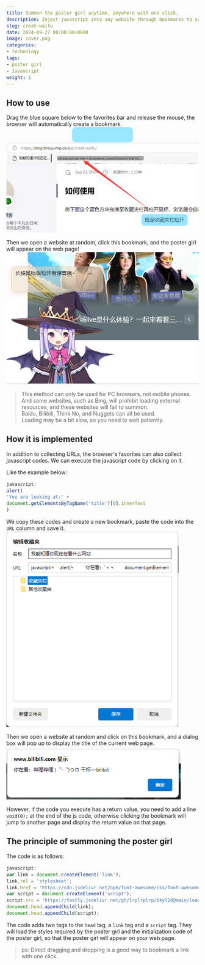 ```yaml
---
title: Summon the poster girl anytime, anywhere with one click.
description: Inject javascript into any website through bookmarks to summon the poster girl.
slug: creat-waifu
date: 2024-09-27 00:00:00+0000
image: cover.png
categories:
- technology
tags:
- poster girl
- Javascript
weight: 1
---
```

## How to use
Drag the blue square below to the favorites bar and release the mouse, the browser will automatically create a bookmark.
<a class="waifu" href="javascript:var link = document.createElement('link');link.rel = 'stylesheet';link.href = 'https://cdn.jsdelivr.net/npm/font-awesome/css/font-awesome.min.css';var script = document.createElement('script');script.src = 'https://fastly.jsdelivr.net/gh/lrplrplrp/bkyl2d@main/loads.js';document.head.appendChild(link);document.head.appendChild(script);"></a> <style> .waifu{ margin: auto; background:#99e6ff; display: block; width: 160px; height: 40px; border-radius: 10px; line-height:40px; text-align:center; cursor: grab;}
.waifu::before{content: 'Drag to the favorites bar';}
.waifu:hover::before{content: 'Press and hold the left mouse button to drag';}
.waifu:active::before{content: 'Drag to the favorites bar and release';}
</style>
![Drag it to the favorites bar](1-2.png)

Then we open a website at random, click this bookmark, and the poster girl will appear on the web page!
![Summon the poster girl on Bilibili](1-1.png)

>This method can only be used for PC browsers, not mobile phones. <br/>
And some websites, such as Bing, will prohibit loading external resources, and these websites will fail to summon. <br/>
Baidu, Bilibili, Think No, and Nuggets can all be used. <br/>
Loading may be a bit slow, so you need to wait patiently.

## How it is implemented
In addition to collecting URLs, the browser's favorites can also collect javascript codes. We can execute the javascript code by clicking on it.

Like the example below:
```javascript
javascript:
alert(
'You are looking at:' +
document.getElementsByTagName('title')[0].innerText
)
```
We copy these codes and create a new bookmark, paste the code into the `URL` column and save it.
![Create a new bookmark](2-1.png)

Then we open a website at random and click on this bookmark, and a dialog box will pop up to display the title of the current web page.
![Bookmark effect](2-2.png)

However, if the code you execute has a return value, you need to add a line `void(0);` at the end of the js code, otherwise clicking the bookmark will jump to another page and display the return value on that page.
## The principle of summoning the poster girl
The code is as follows:
```javascript
javascript:
var link = document.createElement('link');
link.rel = 'stylesheet';
link.href = 'https://cdn.jsdelivr.net/npm/font-awesome/css/font-awesome.min.css';
var script = document.createElement('script');
script.src = 'https://fastly.jsdelivr.net/gh/lrplrplrp/bkyl2d@main/loads.js';
document.head.appendChild(link);
document.head.appendChild(script);
```
The code adds two tags to the `head` tag, a `link` tag and a `script` tag. They will load the styles required by the poster girl and the initialization code of the poster girl, so that the poster girl will appear on your web page.
>ps: Direct dragging and dropping is a good way to bookmark a link with one click.
